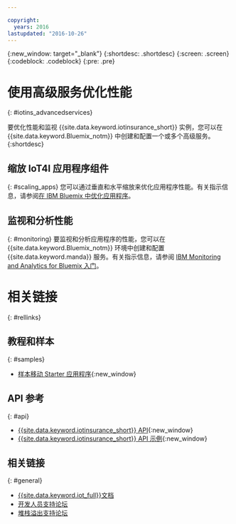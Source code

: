 ```yaml
---

copyright:
  years: 2016
lastupdated: "2016-10-26"
---
```


<!-- Common attributes used in the template are defined as follows: -->
{:new_window: target="\_blank"}
{:shortdesc: .shortdesc}
{:screen: .screen}
{:codeblock: .codeblock}
{:pre: .pre}


<!-- {{site.data.keyword.iotinsurance_full}}  {{site.data.keyword.iotinsurance_short}}  -->


# 使用高级服务优化性能 
{: #iotins_advancedservices}


要优化性能和监视 {{site.data.keyword.iotinsurance_short}} 实例，您可以在 {{site.data.keyword.Bluemix_notm}} 中创建和配置一个或多个高级服务。
{:shortdesc}

## 缩放 IoT4I 应用程序组件
{: #scaling_apps}
您可以通过垂直和水平缩放来优化应用程序性能。有关指示信息，请参阅[在 IBM Bluemix 中优化应用程序](http://www.ibm.com/developerworks/cloud/library/cl-bluemix-autoscale/)。

## 监视和分析性能
{: #monitoring}
要监视和分析应用程序的性能，您可以在 {{site.data.keyword.Bluemix_notm}} 环境中创建和配置 {{site.data.keyword.manda}} 服务。有关指示信息，请参阅 [IBM Monitoring and Analytics for Bluemix 入门](https://console.ng.bluemix.net/docs/services/monana/index.html#gettingstartedtemplate)。

<!-- ### Monitoring logging information with Logmet

https://console.ng.bluemix.net/docs/services/MessageHub/index.html#messagehub072
-->

<!--
### Monitoring with New Relic
For additional monitoring, you can use New Relic, a third-party service that provides monitoring metrics for your application. For instructions to create the New Relic service in your {{site.data.keyword.Bluemix_notm}} environment, see [Using New Relic](https://console.ng.bluemix.net/docs/runtimes/liberty/newRelic.html).
-->


# 相关链接
{: #rellinks}

## 教程和样本
{: #samples}
* [样本移动 Starter 应用程序](https://github.com/ibm-watson-iot/ioti-mobile){:new_window}

## API 参考
{: #api}
* [{{site.data.keyword.iotinsurance_short}} API](https://iot4i-api-docs.mybluemix.net/){:new_window}
* [{{site.data.keyword.iotinsurance_short}} API 示例](https://github.com/IBM-Bluemix/iot4i-api-examples-nodejs/#iot-for-insurance-api-examples){:new_window}

## 相关链接
{: #general}
* [{{site.data.keyword.iot_full}}文档](https://console.ng.bluemix.net/docs/services/IoT/index.html)
* [开发人员支持论坛](https://developer.ibm.com/answers/search.html?f=&type=question&redirect=search%2Fsearch&sort=relevance&q=%2B[iot]%20%2B[bluemix])
* [堆栈溢出支持论坛](http://stackoverflow.com/questions/tagged/ibm-bluemix)
